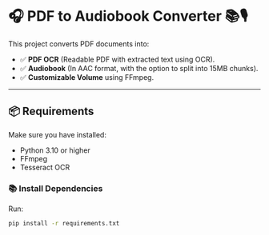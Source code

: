 # 🎧 PDF to Audiobook Converter 📚🎙️

This project converts PDF documents into:
- ✅ **PDF OCR** (Readable PDF with extracted text using OCR).
- ✅ **Audiobook** (In AAC format, with the option to split into 15MB chunks).
- ✅ **Customizable Volume** using FFmpeg.

---

## 📦 **Requirements**

Make sure you have installed:
- Python 3.10 or higher
- FFmpeg
- Tesseract OCR

### 📚 **Install Dependencies**

Run:
```bash
pip install -r requirements.txt
